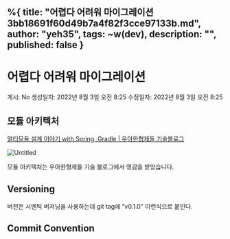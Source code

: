 %{
title: "어렵다 어려워 마이그레이션 3bb18691f60d49b7a4f82f3cce97133b.md",
author: "yeh35",
tags: ~w(dev),
description: "",
published: false
}
---
# 어렵다 어려워 마이그레이션

게시: No
생성일자: 2022년 8월 3일 오전 8:25
수정일자: 2022년 8월 3일 오전 8:25

## 모듈 아키텍처

[멀티모듈 설계 이야기 with Spring, Gradle | 우아한형제들 기술블로그](https://techblog.woowahan.com/2637/)

![Untitled](/images/posts/d7db852c-5af9-4126-b432-8c547119f624.png)

모듈 아키텍처는 우아한형제들 기술 블로그에서 영감을 받았습니다.

## Versioning

버전은 시멘틱 버저닝을 사용하는데 git tag에 “v0.1.0” 이런식으로 붙인다.

## Commit Convention